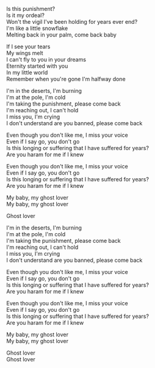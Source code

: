 Is this punishment?  
Is it my ordeal?  
Won't the vigil I've been holding for years ever end?  
I'm like a little snowflake  
Melting back in your palm, come back baby

If I see your tears  
My wings melt  
I can't fly to you in your dreams  
Eternity started with you  
In my little world  
Remember when you're gone I'm halfway done

I'm in the deserts, I'm burning  
I'm at the pole, I'm cold  
I'm taking the punishment, please come back  
I'm reaching out, I can't hold  
I miss you, I'm crying  
I don't understand are you banned, please come back

Even though you don't like me, I miss your voice  
Even if I say go, you don't go  
Is this longing or suffering that I have suffered for years?  
Are you haram for me if I knew

Even though you don't like me, I miss your voice  
Even if I say go, you don't go  
Is this longing or suffering that I have suffered for years?  
Are you haram for me if I knew

My baby, my ghost lover  
My baby, my ghost lover

Ghost lover

I'm in the deserts, I'm burning  
I'm at the pole, I'm cold  
I'm taking the punishment, please come back  
I'm reaching out, I can't hold  
I miss you, I'm crying  
I don't understand are you banned, please come back

Even though you don't like me, I miss your voice  
Even if I say go, you don't go  
Is this longing or suffering that I have suffered for years?  
Are you haram for me if I knew

Even though you don't like me, I miss your voice  
Even if I say go, you don't go  
Is this longing or suffering that I have suffered for years?  
Are you haram for me if I knew

My baby, my ghost lover  
My baby, my ghost lover

Ghost lover  
Ghost lover